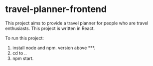 # travel-planner-frontend
This project aims to provide a travel planner for people who are travel enthusiasts.
This project is written in React.


To run this project:
1. install node and npm. version above ***.
1. cd to ..
2. npm start.

